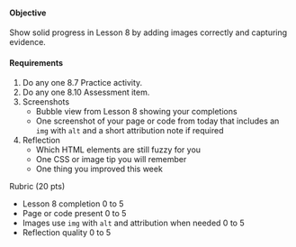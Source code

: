 #### Objective

Show solid progress in Lesson 8 by adding images correctly and capturing evidence.

#### Requirements

1. Do any one 8.7 Practice activity.
2. Do any one 8.10 Assessment item.
3. Screenshots
   - Bubble view from Lesson 8 showing your completions
   - One screenshot of your page or code from today that includes an `img` with `alt` and a short attribution note if required
4. Reflection
   - Which HTML elements are still fuzzy for you
   - One CSS or image tip you will remember
   - One thing you improved this week

Rubric (20 pts)

- Lesson 8 completion 0 to 5
- Page or code present 0 to 5
- Images use `img` with `alt` and attribution when needed 0 to 5
- Reflection quality 0 to 5
